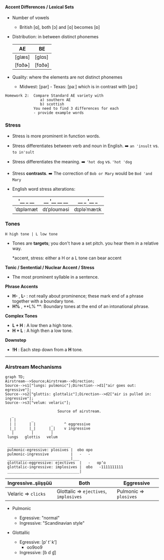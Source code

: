 #### Accent Differences / Lexical Sets

- Number of vowels

  - British [ɑ], both [ɔ] and [ɑ] becomes [ɒ]

- Distribution: in between distinct phonemes

  | AE     | BE     |
  | ------ | ------ |
  | [glæs] | [glɑs] |
  | [fɑðɚ] | [fɑðə] |

- Quality: where the elements are not distinct phonemes

  - Midwest: [par] - Texas: [paː] which is in contrast with [pɑː]

```
Homework 2:  Compare Standard AE variety with 
				a) southern AE
				b) scottish
			 You need to find 3 differences for each
			 - provide example words
```

### Stress

- Stress is more prominent in function words.
- Stress differentiates between verb and noun in English. :arrow_right: `an 'insult` vs. `to in'sult`
- Stress differentiates the meaning. :arrow_right: `'hot dog` vs. `'hot 'dog`

- Stress **contrasts**. :arrow_right: The correction of `Bob or Mary` would be `Bod 'and Mary`

- English word stress alterations:

  | '__ _ __  | __ '__ __ __ | __ _ '__ _  |
  | --------- | ------------ | ----------- |
  | ˈdɪpləmæt | dɪˈploʊməsi  | dɪpləˈmæɾɪk |

### Tones

```
H high tone | L low tone
```

- Tones are **targets**; you don't have a set pitch. you hear them in a relative way.

  *accent, stress: either a H or a L tone can bear accent

**Tonic / Sentential / Nuclear Accent / Stress**

- The most prominent syllable in a sentence.

**Phrase Accents**

- **H-** , **L-** : not really about prominence; these mark end of a phrase together with a boundary tone.
- **H%** , **L% **: Boundary tones at the end of an intonational phrase.

**Complex Tones**

- **L + H** : A low then a high tone.
- **H + L** : A high then a low tone.

**Downstep**

- **!H** : Each step down from a **H** tone.

---

### Airstream Mechanisms

```mermaid
graph TD;
Airstream-->Source;Airstream-->Direction;
Source-->s1["lungs: pulmonic"];Direction-->d1["air goes out: egressive"];
Source-->s2["glottis: glottalic"];Direction-->d2["air is pulled in: ingressive"];
Source-->s3["velum: velaric"];
```

```
						Source of airstream.
   _
  | |		_
  | |	   | |       _     ^ eggressive 
  |_|      |_|      |_|	   v ingressive
   |        |        |
 lungs   glottis   velum
 
 _____________________________
 pulmonic-egressive: plosives |  ɑbɑ ɑpɑ
 pulmonic-ingressive		  |   -   -
 _____________________________|___
 glottalic-eggressive: ejectives  |   -   ɑpʼɑ
 glottalic-ingressive: implosives |  ɑɓɑ   -1111111111
 _________________________________|
```

| Ingressive..şiişşüü | Both                                   | Eggressive             |
| ------------------- | -------------------------------------- | ---------------------- |
| Velaric => `clicks` | Glottalic => `ejectives`, `implosives` | Pulmonic => `plosives` |

- Pulmonic

  - Egressive: "normal"
  - Ingressive: "Scandinavian style"

- Glottallic

  - Egressive: [pʼ tʼ kʼ]
    - oo9oo9
  - Ingressive: [ɓ ɗ ɠ]

  
